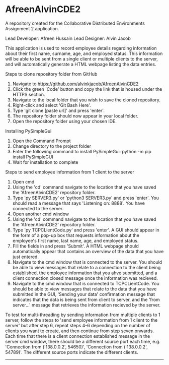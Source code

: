 # AfreenAlvinCDE2
A repository created for the Collaborative Distributed Environments Assignment 2 application. 

Lead Developer: Afreen Hussain
Lead Designer: Alvin Jacob

This application is used to record employee details regarding information about their first name, surname, age, and employed status. This information will be able to be sent from a single client or multiple clients to the server, and will automatically generate a HTML webpage listing the data entries. 

Steps to clone repository folder from GitHub 
1) Navigate to https://github.com/alvinkjacob/AfreenAlvinCDE2 
2) Click the green 'Code' button and copy the link that is housed under the HTTPS section.
3) Navigate to the local folder that you wish to save the cloned repository.
4) Right-click and select 'Git Bash Here'.
5) Type 'git clone [paste url]' and press 'enter'.
6) The repository folder should now appear in your local folder.
7) Open the repository folder using your chosen IDE. 

Installing PySimpleGui
1) Open the Command Prompt
2) Change directory to the project folder
3) Enter the following command to install PySimpleGui: python -m pip install PySimpleGUI
4) Wait for installation to complete

Steps to send employee information from 1 client to the server
1) Open cmd
2) Using the 'cd' command navigate to the location that you have saved the 'AfreenAlvinCDE2' repository folder.
3) Type 'py SERVER3.py' or 'python3 SERVER3.py' and press 'enter'. You should read a message that says 'Listening on: 8888'. You have connected to the server.
4) Open another cmd window
5) Using the 'cd' command navigate to the location that you have saved the 'AfreenAlvinCDE2' repository folder.
6) Type 'py TCPCLientCode.py' and press 'enter'. A GUI should appear in the form of a pop-up box that requests information about the employee's first name, last name, age, and employed status.
7) Fill the fields in and press 'Submit'. A HTML webpage should automatically appear that contains an overview of the data that you have just entered. 
8) Navigate to the cmd window that is connected to the server. You should be able to view messages that relate to a connection to the client being established, the employee information that you ahve submitted, and a client connection closed message once the information was recieved. 
9) Navigate to the cmd window that is connected to TCPCLientCode. You should be able to view messages that relate to the data that you have submitted in the GUI, 'Sending your data' confirmation message that indicates that the data is being sent from client to server, and the 'from server...' message that retrieves the information recieved by the server. 

To test for multi-threading by sending information from multiple clients to 1 server, follow the steps to 'send employee information from 1 client to the server' but after step 6, repeat steps 4-6 depending on the number of clients you want to create, and then continue from step seven onwards. Each time that there is a client connection established message in the server cmd window, there should be a different source port each time, e.g. 'Connection from ('138.0.0.2', 54650)', 'Connection from ('138.0.0.2', 54789)'. The different source ports indicate the different clients. 

-----------------------------------------------------------------------------------------------------------------------------------
